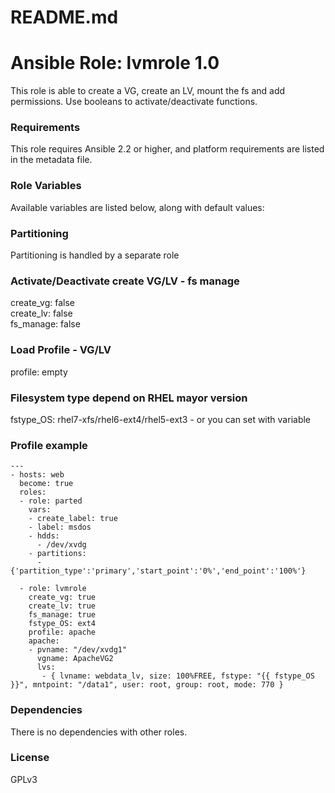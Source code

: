 # README.md
# Ansible Role: lvmrole 1.0

This role is able to create a VG, create an LV, mount the fs and add permissions. Use booleans to activate/deactivate functions.

### Requirements

This role requires Ansible 2.2 or higher, and platform requirements are listed in the metadata file.

### Role Variables

Available variables are listed below, along with default values:

### Partitioning
Partitioning is handled by a separate role</br>

### Activate/Deactivate create VG/LV - fs manage
create_vg: false<br />
create_lv: false<br />
fs_manage: false<br />

### Load Profile - VG/LV
profile: empty

### Filesystem type depend on RHEL mayor version 
fstype_OS: rhel7-xfs/rhel6-ext4/rhel5-ext3  - or you can set with variable

### Profile example
    ---
    - hosts: web
      become: true
      roles:
      - role: parted
        vars:
        - create_label: true
        - label: msdos
        - hdds:
          - /dev/xvdg
        - partitions:
          - {'partition_type':'primary','start_point':'0%','end_point':'100%'}
 
      - role: lvmrole
        create_vg: true
        create_lv: true
        fs_manage: true
        fstype_OS: ext4
        profile: apache
        apache:
        - pvname: "/dev/xvdg1"
          vgname: ApacheVG2
          lvs:
           - { lvname: webdata_lv, size: 100%FREE, fstype: "{{ fstype_OS }}", mntpoint: "/data1", user: root, group: root, mode: 770 }
          

### Dependencies
There is no dependencies with other roles.
 
### License
GPLv3

